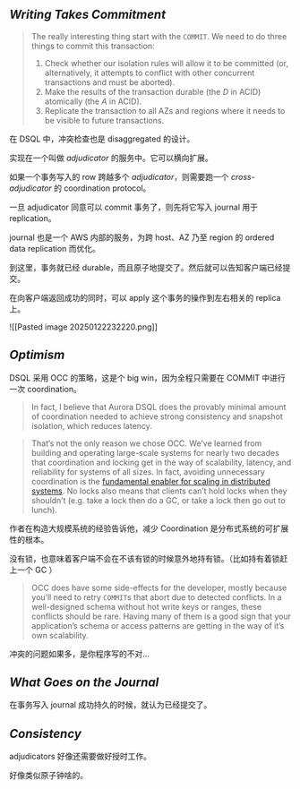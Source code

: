 ## _Writing Takes Commitment_

> The really interesting thing start with the `COMMIT`. We need to do three things to commit this transaction:
>
> 1. Check whether our isolation rules will allow it to be committed (or, alternatively, it attempts to conflict with other concurrent transactions and must be aborted).
> 2. Make the results of the transaction durable (the _D_ in ACID) atomically (the _A_ in ACID).
> 3. Replicate the transaction to all AZs and regions where it needs to be visible to future transactions.

在 DSQL 中，冲突检查也是 disaggregated 的设计。

实现在一个叫做 _adjudicator_ 的服务中。它可以横向扩展。

如果一个事务写入的 row 跨越多个 _adjudicator_，则需要跑一个 _cross-adjudicator_ 的 coordination protocol。

一旦 adjudicator 同意可以 commit 事务了，则先将它写入 journal 用于 replication。

journal 也是一个 AWS 内部的服务，为跨 host、AZ 乃至 region 的 ordered data replication 而优化。

到这里，事务就已经 durable，而且原子地提交了。然后就可以告知客户端已经提交。

在向客户端返回成功的同时，可以 apply 这个事务的操作到左右相关的 replica 上。

![[Pasted image 20250122232220.png]]

## _Optimism_

DSQL 采用 OCC 的策略，这是个 big win，因为全程只需要在 COMMIT 中进行一次 coordination。

> In fact, I believe that Aurora DSQL does the provably minimal amount of coordination needed to achieve strong consistency and snapshot isolation, which reduces latency.

> That’s not the only reason we chose OCC. We’ve learned from building and operating large-scale systems for nearly two decades that coordination and locking get in the way of scalability, latency, and reliability for systems of all sizes. In fact, avoiding unnecessary coordination is the [fundamental enabler for scaling in distributed systems](https://brooker.co.za/blog/2021/01/22/cloud-scale.html). No locks also means that clients can’t hold locks when they shouldn’t (e.g. take a lock then do a GC, or take a lock then go out to lunch).

作者在构造大规模系统的经验告诉他，减少 Coordination 是分布式系统的可扩展性的根本。

没有锁，也意味着客户端不会在不该有锁的时候意外地持有锁。（比如持有着锁赶上一个 GC ）

> OCC does have some side-effects for the developer, mostly because you’ll need to retry `COMMIT`s that abort due to detected conflicts. In a well-designed schema without hot write keys or ranges, these conflicts should be rare. Having many of them is a good sign that your application’s schema or access patterns are getting in the way of it’s own scalability.

冲突的问题如果多，是你程序写的不对...

## _What Goes on the Journal_

在事务写入 journal 成功持久的时候，就认为已经提交了。

## _Consistency_

adjudicators 好像还需要做好授时工作。

好像类似原子钟啥的。